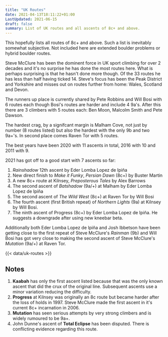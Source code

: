 ```yaml
---
title: "UK Routes"
date: 2021-04-13T18:11:22+01:00
LastUpdated: 2021-06-15
draft: false
summary: List of UK routes and all ascents of 8c+ and above.
---
```


This hopefully lists all routes of 8c+ and above. Such a list is inevitably somewhat subjective. Not included here are extended boulder problems or hybrid boulder routes.

Steve McClure has been the dominent force in UK sport climbing for over 2 decades and it's no surprise he has done the most routes here. What is perhaps surprising is that he hasn't done more though. Of the 33 routes he has less than half having ticked 14. Steve's focus has been the Peak District and Yorkshire and misses out on routes further from home: Wales, Scotland and Devon. 

The runners up place is currently shared by Pete Robbins and Will Bosi with 6 routes each though Bosi's routes are harder and include 4 9a's. After this there are 3 climbers with 5 routes each: Ben Moon, Malcolm Smith and Pete Dawson.

The hardest crag, by a signifcant margin is Malham Cove, not just by number (8 routes listed) but also the hardest with the only 9b and two 9a+'s. In second place comes Raven Tor with 5 routes.

The best years have been 2020 with 11 ascents in total, 2016 with 10 and 2011 with 9.

2021 has got off to a good start with 7 ascents so far:

1. *Rainshadow* 12th ascent by Eder Lomba Lopez de Ipiña
2. New direct finish to *Make it Funky*, *Persian Dawn* (8c+) by Buster Martin
3. A new 8c+ route at Kilnsey, *Preposterous Tales* by Alex Barrows
4. The second ascent of *Batshadow* (9a/+) at Malham by Eder Lomba Lopez de Ipiña
5. The second ascent of *The Wild West* (8c+) at Raven Tor by Will Bosi
6. The fourth ascent (first British repeat) of *Northern Lights* (9a) at Kilnsey by Will Bosi.
7. The ninth ascent of Progress (8c+) by Eder Lomba Lopez de Ipiña. He suggests a downgrade after using new kneebar beta.

Additionally both Eder Lomba Lopez de Ipiña and Josh Ibbetson have been getting close to the first repeat of Steve McClure's *Rainman* (9b) and Will Bosi has got very close to making the second ascent of Steve McClure's *Mutation* (9a/+) at Raven Tor.


{{< data/uk-routes >}}


## Notes

1. **Kaabah** has only the first ascent listed because that was the only known ascent that did the crux of the original line. Subsequent ascents use a minor variation reducing the difficulty.
2. **Progress** at Kilnsey was originally an 8c route but became harder after the loss of holds in 1997. Steve McClure made the first ascent in it's current 8c+ incarnation in 2006.
4. **Mutation** has seen serious attempts by very strong climbers and is widely rumoured to be 9a+. 
5. John Dunne's ascent of **Total Eclipse** has been disputed. There is conflicting evidence regarding this route.